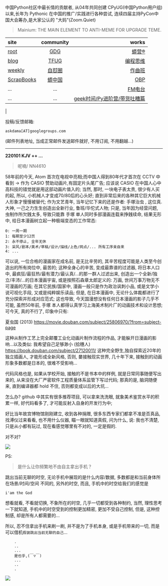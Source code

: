 中国Python社区中最长情的贡献者, 从04年共同创建 CPyUG(中国Python用户组)以来,长年为 Pythonic 在中国的推广/实践进行各种尝试, 连续四届主持PyCon中国大会筹办,是大家公认的 "大妈"(Zoom.Quiet)

> Mainium: THE MAIN ELEMENT TO ANTI-MEME FOR UPGRADE TEME.

| site | community | works |
| :-----| :----: | ----: |
| [root](http://zoomquiet.io/) | [GDG](https://blog.zhgdg.org/) | [蟒营®](https://doc.101.camp/) |
| [blog](https://blog.zoomquiet.io/pages/zoomquiet.html) | [TFUG](http://zh.tfug.world/) | [编程思维](https://py.101.camp/) |
| [weekly](http://weekly.pychina.org/) | [自怼圈](https://du.101.camp/) | [作曲班](https://mu.101.camp/) |
| [ScrapBooks](https://zoomquiet.io/collection.html) | [蟒中国](https://pychina.org/) | [OBP](https://zoomquiet.io/obp/index.html) |
| ... | ... | [FM电台](https://fm.101.camp/) |
| ... | ... | [geek时间/Py进阶营/带货吐糟篇](https://fm.101.camp/2020/geek2py-dama.html) 
 |


投稿/反馈邮箱:

    askdama[AT]googlegroups.com

(邮件列表地址, 
当成正常邮件发送邮件就好, 不用订阅, 不用翻越...)




---------------------------------------------------
**220101 KJV ++ ...**

> 呢喃/ NN4610



58年前的今天, Atom 首次在电视中亮相;而中国人得到80年代才首次在 CCTV 中看到 -> 作为 CASIO 赞助动画片,有固定片头尾广告; 应该说 CASIO 在中国人心中高科技的错觉就是用这部动画片值入的; 当然, 那时, 一块电子表太贵, 很少有人买的起, 所以, 小机械人才变成70/80后的心头好; 直到非常后来的各种其它巨大机械人形象才慢慢被替代;
作为文艺青年, 当年记忆下来的还是作者: 手塚治虫 , 这位真.大神, 一己之力生生创造出全新行业, 鲁班/华佗式人物; 只是, 当年因为经营问题, 虫制作所欠銭太多, 导致只能靠 手塚 单人同时多部漫画连载来挣銭续命, 结果无形中, 给日本漫画树立起一种极端变态的工作常态:

    0: 一周一期
    1: 每期至少12页
    2: 永不停止, 全年无休
    3: 采风/剧本/美术/草稿/设计/描线/上色/网点/... 所有工序亲自来
    4: ...

可以说, 一位合格的漫画家在成名前, 是无比辛劳的, 其辛苦程度可能是人类至今创造出的所有岗位中, 最苦的; 这种全身心的辛苦, 变成最靠谱的过滤器, 将日本人口中, 最疯狂/最狂热/最有潜力/最认真/...的那一群人过滤出来, 创造出一个全新/独立/丰沛/...的日本漫画宇宙, 或是按照石森章太郎定义的: 万画, 世间万事万物无不可漫画的万画; 在其它民族/国家中, 漫画一般只是作为政治讽刺小品, 或是文学小说可视化手段, 又或是纯粹娱乐读品; 但是, 在日本漫画中, 无论什么体裁都进行了充分探索并形成对应范式; 这也导致, 今天国漫想没有任何日本漫画的影子几乎不可能, 虽然50年前, 手塚 本人都得认真学习上海美术制片厂的动画技术和设计思想; 可今天, 真的不行了, 印象中只有:

夏虫国 (2013)
https://movie.douban.com/subject/25806970/?from=subject-page


这种从制作工艺上完全颠覆工业化动画片制作流程的作品, 才能躲开日漫画的影响...以及类似:
我希望自己足够渺小 (拾穗人)
https://book.douban.com/subject/27120011/
这种完全野生,独自探索近20年的独立插画人, 才能形成全新风格, 否则, 嘦接触现实世界, 几十年下来, 接触到的动画形象多数都是日本的, 很难不受影响...

代码风格也是, 如果从学校开始, 接触的不是书本中的样例, 就是日常同事随便写出来的, 从来没在大厂严密软件工程质量体系监管下写过代码; 那真的是, 脑洞随便来, 直到编译器都 hold 不住, 否则都变成以后的大坑...

怎么办?
github 中其实有很多推荐项目, 可以拿来洗洗眼, 就象美术鉴赏水平的积累一样, 好代码看多了, 才可能反射入自身的开发行为中;

好比当年故宫博物馆刚刚建立, 收到各种捐赠, 很多东西专家们都拿不准是否真品, 找溥仪过来看看, 也不用什么仪器, 瞄一眼就知道真假, 问为什么, 说: 我也不清楚, 只是从小都有玩过, 现在看感觉哪里有不对的, 一定是徦的.​

对不对?


![](https://ipic.zoomquiet.top/2021-12-31-zq42-today-card-2201.001.jpeg)






PS:
> 是什么让你频繁地不由自主拿出手机？

跳出当前无聊的时空,
无论手机中展现的是什么内容/数据,
多数都是和当前身体所在场景/时间/空间 不同的,
另外的时空,
而且, 手机中的时空给我们的感觉是

    i'am the God

想看就看, 不看就切换,
不象所在的时空, 几乎一切都受到各种制约,
当然,
理性思考一下就知道,
手机中的时空受到的控制更加精密, 更加不受自己控制,
但是, 这种控制感,
却是所有人都需要的...

所以, 
忍不住拿出手机来刷一刷,
并不是为了手机本身, 或是手机带来的一切,
而是可以借机`假装跳出当前无聊的自己`...



```
    .
    ..
    ...
    是也乎,(￣▽￣)
    ...
    ..
    .
```


![](http://ydlj.zoomquiet.top/ipic/2021-07-10-210701DU21-zip.jpg)

